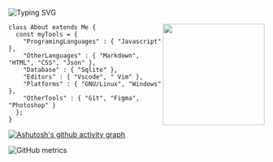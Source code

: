 ![Typing SVG](https://readme-typing-svg.demolab.com?font=Roboto+Mono&pause=1000&color=fd8c73&width=435&lines=Hi%2C+I'm+Bedirhan+Ugur;I'm+a+Creative+Developer.+;I'm+interested+in+Computer+Art.)

<img src="https://thumbs.gfycat.com/TanDapperBorderterrier.webp" alt="" width="200" height="200" align="right">

```
class About extends Me { 
  const myTools = {  
    "ProgramingLanguages" : { "Javascript" },
    "OtherLanguages" : { "Markdown", "HTML", "CSS", "Json" },
    "Database" : { "Sqlite" },
    "Editors" : { "Vscode", " Vim" },
    "Platforms" : { "GNU/Linux", "Windows" },
    "OtherTools" : { "Git", "Figma", "Photoshop" }
  };
}
```


 
[![Ashutosh's github activity graph](https://activity-graph.herokuapp.com/graph?username=bedirxanugur&bg_color=22272e&color=ffffff&line=fd8c73&point=ebebeb&area=true&hide_border=true)](https://github.com/ashutosh00710/github-readme-activity-graph)
 
![GitHub metrics](https://metrics.lecoq.io/bedirxanugur)  


 
 

 
